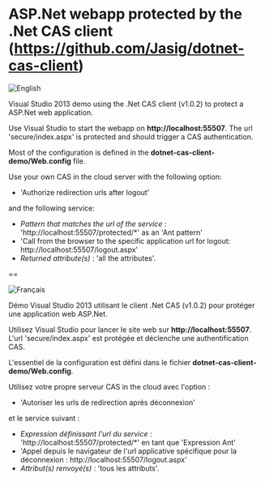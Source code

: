 ASP.Net webapp protected by the .Net CAS client (https://github.com/Jasig/dotnet-cas-client)
==

![English](https://www.casinthecloud.com/img/other/flag_en.png)

Visual Studio 2013 demo using the .Net CAS client (v1.0.2) to protect a ASP.Net web application.

Use Visual Studio to start the webapp on **http://localhost:55507**. The url 'secure/index.aspx' is protected and should trigger a CAS authentication.

Most of the configuration is defined in the **dotnet-cas-client-demo/Web.config** file.

Use your own CAS in the cloud server with the following option:

- 'Authorize redirection urls after logout'

and the following service:

- *Pattern that matches the url of the service* : 'http://localhost:55507/protected/*' as an 'Ant pattern'
- 'Call from the browser to the specific application url for logout: http://localhost:55507/logout.aspx'
- *Returned attribute(s)* : 'all the attributes'.

==

![Français](https://www.casinthecloud.com/img/other/flag_fr.png)

Démo Visual Studio 2013 utilisant le client .Net CAS (v1.0.2) pour protéger une application web ASP.Net.

Utilisez Visual Studio pour lancer le site web sur **http://localhost:55507**. L'url 'secure/index.aspx' est protégée et déclenche une authentification CAS.

L'essentiel de la configuration est défini dans le fichier **dotnet-cas-client-demo/Web.config**.

Utilisez votre propre serveur CAS in the cloud avec l'option :

- 'Autoriser les urls de redirection après déconnexion'

et le service suivant :

- *Expression définissant l'url du service* : 'http://localhost:55507/protected/*' en tant que 'Expression Ant'
- 'Appel depuis le navigateur de l'url applicative spécifique pour la déconnexion : http://localhost:55507/logout.aspx'
- *Attribut(s) renvoyé(s)* : 'tous les attributs'.
